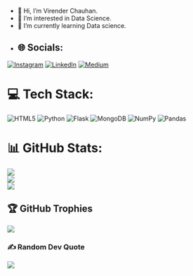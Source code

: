 - 👋 Hi, I’m Virender Chauhan.
- 👀 I’m interested in Data Science.
- 🌱 I’m currently learning Data science.
- ## 🌐 Socials:
[![Instagram](https://img.shields.io/badge/Instagram-%23E4405F.svg?logo=Instagram&logoColor=white)](https://instagram.com/vir_since2003) [![LinkedIn](https://img.shields.io/badge/LinkedIn-%230077B5.svg?logo=linkedin&logoColor=white)](https://www.linkedin.com/in/virender-chauhan-1277701a9/ ) [![Medium](https://img.shields.io/badge/Medium-12100E?logo=medium&logoColor=white)](https://medium.com/@virchauhan657 ) 

# 💻 Tech Stack:
![HTML5](https://img.shields.io/badge/html5-%23E34F26.svg?style=plastic&logo=html5&logoColor=white) ![Python](https://img.shields.io/badge/python-3670A0?style=plastic&logo=python&logoColor=ffdd54) ![Flask](https://img.shields.io/badge/flask-%23000.svg?style=plastic&logo=flask&logoColor=white) ![MongoDB](https://img.shields.io/badge/MongoDB-%234ea94b.svg?style=plastic&logo=mongodb&logoColor=white) ![NumPy](https://img.shields.io/badge/numpy-%23013243.svg?style=plastic&logo=numpy&logoColor=white) ![Pandas](https://img.shields.io/badge/pandas-%23150458.svg?style=plastic&logo=pandas&logoColor=white)
# 📊 GitHub Stats:
![](https://github-readme-stats.vercel.app/api?username=virsince2003&theme=dark&hide_border=false&include_all_commits=true&count_private=true)<br/>
![](https://github-readme-streak-stats.herokuapp.com/?user=virsince2003&theme=dark&hide_border=false)<br/>
![](https://github-readme-stats.vercel.app/api/top-langs/?username=virsince2003&theme=dark&hide_border=false&include_all_commits=true&count_private=true&layout=compact)

## 🏆 GitHub Trophies
![](https://github-profile-trophy.vercel.app/?username=virsince2003&theme=radical&no-frame=false&no-bg=true&margin-w=4)

### ✍ Random Dev Quote
![](https://quotes-github-readme.vercel.app/api?type=horizontal&theme=tokyonight)
